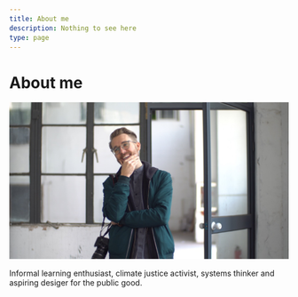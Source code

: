 ```yaml
---
title: About me
description: Nothing to see here
type: page
---
```


# About me

![Portrait of me](/media/me.jpg)

Informal learning enthusiast, climate justice activist, systems thinker and aspiring desiger for the public good.

